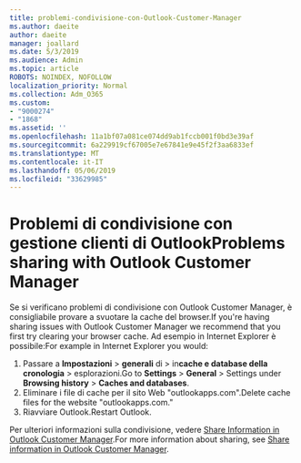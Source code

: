 ```yaml
---
title: problemi-condivisione-con-Outlook-Customer-Manager
ms.author: daeite
author: daeite
manager: joallard
ms.date: 5/3/2019
ms.audience: Admin
ms.topic: article
ROBOTS: NOINDEX, NOFOLLOW
localization_priority: Normal
ms.collection: Adm_O365
ms.custom:
- "9000274"
- "1868"
ms.assetid: ''
ms.openlocfilehash: 11a1bf07a081ce074dd9ab1fccb001f0bd3e39af
ms.sourcegitcommit: 6a229919cf67005e7e67841e9e45f2f3aa6833ef
ms.translationtype: MT
ms.contentlocale: it-IT
ms.lasthandoff: 05/06/2019
ms.locfileid: "33629985"
---
```

# <a name="problems-sharing-with-outlook-customer-manager"></a><span data-ttu-id="26030-102">Problemi di condivisione con gestione clienti di Outlook</span><span class="sxs-lookup"><span data-stu-id="26030-102">Problems sharing with Outlook Customer Manager</span></span> 

<span data-ttu-id="26030-103">Se si verificano problemi di condivisione con Outlook Customer Manager, è consigliabile provare a svuotare la cache del browser.</span><span class="sxs-lookup"><span data-stu-id="26030-103">If you're having sharing issues with Outlook Customer Manager we recommend that you first try clearing your browser cache.</span></span> <span data-ttu-id="26030-104">Ad esempio in Internet Explorer è possibile:</span><span class="sxs-lookup"><span data-stu-id="26030-104">For example in Internet Explorer you would:</span></span>
1. <span data-ttu-id="26030-105">Passare a **Impostazioni** > **generali** di > in**cache e database della** **cronologia** > esplorazioni.</span><span class="sxs-lookup"><span data-stu-id="26030-105">Go to **Settings** > **General** > Settings under **Browsing history** > **Caches and databases**.</span></span>
2. <span data-ttu-id="26030-106">Eliminare i file di cache per il sito Web "outlookapps.com".</span><span class="sxs-lookup"><span data-stu-id="26030-106">Delete cache files for the website "outlookapps.com."</span></span>
3. <span data-ttu-id="26030-107">Riavviare Outlook.</span><span class="sxs-lookup"><span data-stu-id="26030-107">Restart Outlook.</span></span>

<span data-ttu-id="26030-108">Per ulteriori informazioni sulla condivisione, vedere [Share Information in Outlook Customer Manager](https://support.office.com/article/4f26cc69-67da-4cd5-b344-02d1a4799310%20).</span><span class="sxs-lookup"><span data-stu-id="26030-108">For more information about sharing, see [Share information in Outlook Customer Manager](https://support.office.com/article/4f26cc69-67da-4cd5-b344-02d1a4799310%20).</span></span> 